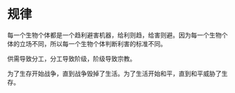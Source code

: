 # 规律

每一个生物个体都是一个趋利避害机器，给利则趋，给害则避。因为每一个生物个体的立场不同，所以每一个生物个体判断利害的标准不同。

供需导致分工，分工导致阶级，阶级导致宗教。

为了生存开始战争，直到战争毁掉了生活。为了生活开始和平，直到和平威胁了生存。
